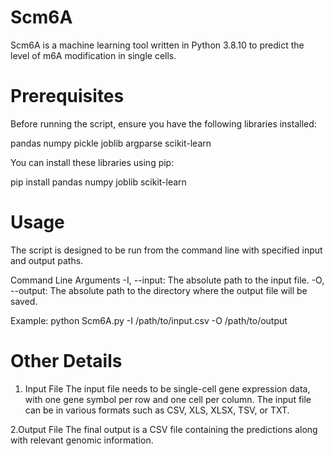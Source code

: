 # Scm6A
Scm6A is a machine learning tool written in Python 3.8.10 to predict the level of m6A modification in single cells.

# Prerequisites
Before running the script, ensure you have the following libraries installed:

pandas
numpy
pickle
joblib
argparse
scikit-learn

You can install these libraries using pip:

pip install pandas numpy joblib scikit-learn

# Usage
The script is designed to be run from the command line with specified input and output paths.

Command Line Arguments
-I, --input: The absolute path to the input file.
-O, --output: The absolute path to the directory where the output file will be saved.

Example:
python Scm6A.py -I /path/to/input.csv -O /path/to/output

# Other Details
1. Input File
The input file needs to be single-cell gene expression data, with one gene symbol per row and one cell per column.
The input file can be in various formats such as CSV, XLS, XLSX, TSV, or TXT.

2.Output File
The final output is a CSV file containing the predictions along with relevant genomic information.

